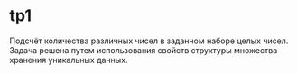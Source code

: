 # tp1
Подсчёт количества различных чисел в заданном наборе целых чисел.
Задача решена путем использования свойств структуры множества хранения уникальных данных.
